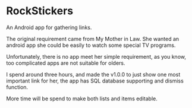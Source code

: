 # RockStickers
An Android app for gathering links. 

The original requirement came from My Mother in Law. She wanted an android app she could be easily to watch some special TV programs. 

Unfortunately, there is no app meet her simple requirement, as you know, too complicated apps are not suitable for olders.

I spend around three hours, and made the v1.0.0 to just show one most important link for her, the app has SQL database supporting and dismiss function. 

More time will be spend to make both lists and items editable.